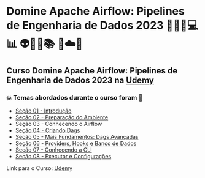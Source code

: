 # Domine Apache Airflow: Pipelines de Engenharia de Dados 2023 👩🏻‍💻💻 📊 👽🤯🤖📚 🐍☁️🎲
## Curso Domine Apache Airflow: Pipelines de Engenharia de Dados 2023 na [Udemy](https://www.udemy.com/course/domine-apache-airflow/)
### 💥 Temas abordados durante o curso foram 🚀
- [Seção 01 - Introdução](https://github.com/romulovieira777/Domine_Apache_Airflow_Pipelines_de_Engenharia_de_Dados_2023/tree/main/Secao_01_Introducao)
- [Seção 02 - Preparação do Ambiente](https://github.com/romulovieira777/Domine_Apache_Airflow_Pipelines_de_Engenharia_de_Dados_2023/tree/main/Secao_02_Preparacao_do_Ambiente)
- Seção 03 - Conhecendo o Airflow
- [Seção 04 - Criando Dags](https://github.com/romulovieira777/Domine_Apache_Airflow_Pipelines_de_Engenharia_de_Dados_2023/tree/main/Secao_04_Criando_Dags)
- [Seção 05 - Mais Fundamentos: Dags Avançadas](https://github.com/romulovieira777/Domine_Apache_Airflow_Pipelines_de_Engenharia_de_Dados_2023/tree/main/Secao_05_Mais_Fundamentos_Dags_Avancadas)
- [Seção 06 - Providers, Hooks e Banco de Dados](https://github.com/romulovieira777/Domine_Apache_Airflow_Pipelines_de_Engenharia_de_Dados_2023/tree/main/Secao_06_Providers_Hooks_e_Banco_de_Dados)
- [Seção 07 - Conhecendo a CLI](https://github.com/romulovieira777/Domine_Apache_Airflow_Pipelines_de_Engenharia_de_Dados_2023/tree/main/Secao_07_Conhecendo_a_Cli)
- [Seção 08 - Executor e Configurações](https://github.com/romulovieira777/Domine_Apache_Airflow_Pipelines_de_Engenharia_de_Dados_2023/tree/main/Secao_08_Executor_e_Configuracoes)

Link para o Curso: [Udemy](https://www.udemy.com/course/domine-apache-airflow/)
